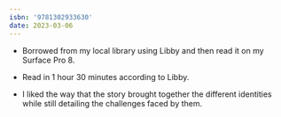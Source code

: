 ```yaml
---
isbn: '9781302933630'
date: 2023-03-06
---
```


- Borrowed from my local library using Libby and then read it on my Surface Pro 8.

- Read in 1 hour 30 minutes according to Libby.

- I liked the way that the story brought together the different identities while still detailing the challenges faced by them.
